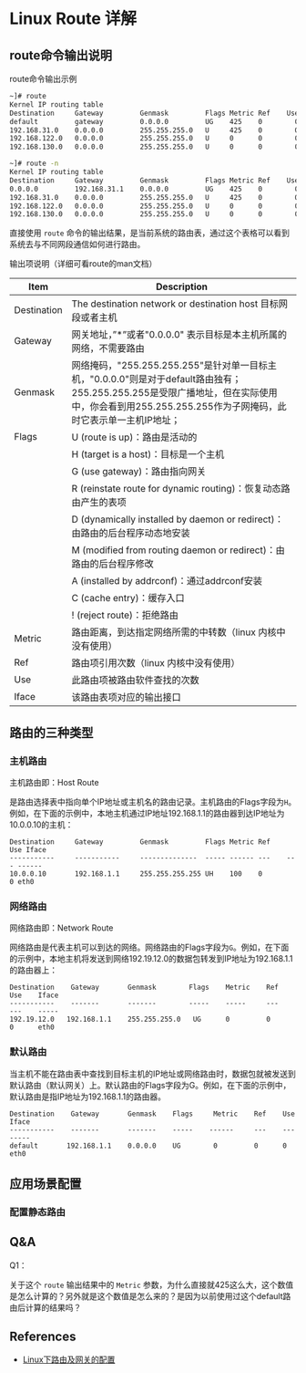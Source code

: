 # Linux Route 详解



## route命令输出说明

route命令输出示例

```bash
~]# route
Kernel IP routing table
Destination     Gateway         Genmask         Flags Metric Ref    Use Iface
default         gateway         0.0.0.0         UG    425    0        0 br0
192.168.31.0    0.0.0.0         255.255.255.0   U     425    0        0 br0
192.168.122.0   0.0.0.0         255.255.255.0   U     0      0        0 virbr0
192.168.130.0   0.0.0.0         255.255.255.0   U     0      0        0 crc

~]# route -n
Kernel IP routing table
Destination     Gateway         Genmask         Flags Metric Ref    Use Iface
0.0.0.0         192.168.31.1    0.0.0.0         UG    425    0        0 br0
192.168.31.0    0.0.0.0         255.255.255.0   U     425    0        0 br0
192.168.122.0   0.0.0.0         255.255.255.0   U     0      0        0 virbr0
192.168.130.0   0.0.0.0         255.255.255.0   U     0      0        0 crc
```

直接使用 `route` 命令的输出结果，是当前系统的路由表，通过这个表格可以看到系统去与不同网段通信如何进行路由。

输出项说明（详细可看route的man文档）

| Item        | Description                                                  |
| ----------- | ------------------------------------------------------------ |
| Destination | The destination network or destination host 目标网段或者主机 |
| Gateway     | 网关地址，”*”或者"0.0.0.0" 表示目标是本主机所属的网络，不需要路由 |
| Genmask     | 网络掩码，"255.255.255.255"是针对单一目标主机，"0.0.0.0"则是对于default路由独有；<br>255.255.255.255是受限广播地址，但在实际使用中，你会看到用255.255.255.255作为子网掩码，此时它表示单一主机IP地址； |
| Flags       | U (route is up)：路由是活动的                                |
|             | H (target is a host)：目标是一个主机                         |
|             | G (use gateway)：路由指向网关                                |
|             | R (reinstate route for dynamic routing)：恢复动态路由产生的表项 |
|             | D (dynamically installed by daemon or redirect)：由路由的后台程序动态地安装 |
|             | M (modified from routing daemon or redirect)：由路由的后台程序修改 |
|             | A (installed by addrconf)：通过addrconf安装                  |
|             | C (cache entry)：缓存入口                                    |
|             | !  (reject route)：拒绝路由                                  |
| Metric      | 路由距离，到达指定网络所需的中转数（linux 内核中没有使用）   |
| Ref         | 路由项引用次数（linux 内核中没有使用）                       |
| Use         | 此路由项被路由软件查找的次数                                 |
| Iface       | 该路由表项对应的输出接口                                     |



## 路由的三种类型

### 主机路由

主机路由即：Host Route

是路由选择表中指向单个IP地址或主机名的路由记录。主机路由的Flags字段为`H`。例如，在下面的示例中，本地主机通过IP地址192.168.1.1的路由器到达IP地址为10.0.0.10的主机：

```
Destination     Gateway         Genmask         Flags Metric Ref    Use Iface
-----------     -----------     --------------  ----- ------ ---    --- ------
10.0.0.10       192.168.1.1     255.255.255.255 UH    100    0        0 eth0
```



### 网络路由

网络路由即：Network Route

网络路由是代表主机可以到达的网络。网络路由的Flags字段为`G`。例如，在下面的示例中，本地主机将发送到网络192.19.12.0的数据包转发到IP地址为192.168.1.1的路由器上：

```
Destination    Gateway       Genmask        Flags    Metric    Ref     Use    Iface
-----------    -------       -------        -----    -----     ---     ---    -----
192.19.12.0   192.168.1.1    255.255.255.0   UG      0         0       0      eth0
```



### 默认路由

当主机不能在路由表中查找到目标主机的IP地址或网络路由时，数据包就被发送到默认路由（默认网关）上。默认路由的Flags字段为G。例如，在下面的示例中，默认路由是指IP地址为192.168.1.1的路由器。

```
Destination    Gateway       Genmask    Flags     Metric    Ref    Use    Iface
-----------    -------       -------    -----    ------     ---    ---    -----
default       192.168.1.1    0.0.0.0    UG        0         0      0      eth0
```





## 应用场景配置

### 配置静态路由











## Q&A

Q1：

关于这个 `route` 输出结果中的 `Metric` 参数，为什么直接就425这么大，这个数值是怎么计算的？另外就是这个数值是怎么来的？是因为以前使用过这个default路由后计算的结果吗？





## References

- [Linux下路由及网关的配置](https://ivanzz1001.github.io/records/post/linuxops/2018/11/14/linux-route#12-%E4%B8%89%E7%A7%8D%E8%B7%AF%E7%94%B1%E7%B1%BB%E5%9E%8B)